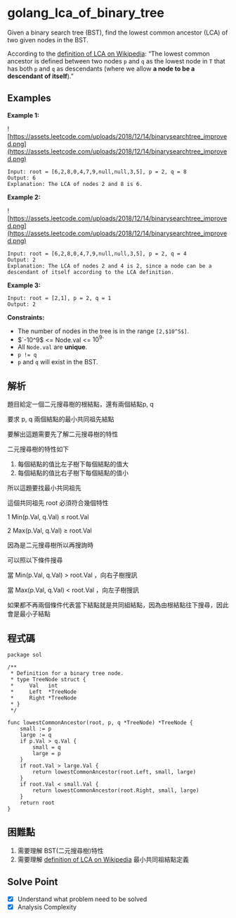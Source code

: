 # golang_lca_of_binary_tree

Given a binary search tree (BST), find the lowest common ancestor (LCA) of two given nodes in the BST.

According to the [definition of LCA on Wikipedia](https://en.wikipedia.org/wiki/Lowest_common_ancestor): “The lowest common ancestor is defined between two nodes `p` and `q` as the lowest node in `T` that has both `p` and `q` as descendants (where we allow **a node to be a descendant of itself**).”

## Examples

**Example 1:**

![https://assets.leetcode.com/uploads/2018/12/14/binarysearchtree_improved.png](https://assets.leetcode.com/uploads/2018/12/14/binarysearchtree_improved.png)

```
Input: root = [6,2,8,0,4,7,9,null,null,3,5], p = 2, q = 8
Output: 6
Explanation: The LCA of nodes 2 and 8 is 6.

```

**Example 2:**

![https://assets.leetcode.com/uploads/2018/12/14/binarysearchtree_improved.png](https://assets.leetcode.com/uploads/2018/12/14/binarysearchtree_improved.png)

```
Input: root = [6,2,8,0,4,7,9,null,null,3,5], p = 2, q = 4
Output: 2
Explanation: The LCA of nodes 2 and 4 is 2, since a node can be a descendant of itself according to the LCA definition.

```

**Example 3:**

```
Input: root = [2,1], p = 2, q = 1
Output: 2

```

**Constraints:**

- The number of nodes in the tree is in the range `[2,$10^5$]`.
- $`-10^9$ <= Node.val <= $10^9$`
- All `Node.val` are **unique**.
- `p != q`
- `p` and `q` will exist in the BST.

## 解析

題目給定一個二元搜尋樹的根結點，還有兩個結點p, q

要求 p, q 兩個結點的最小共同祖先結點

要解出這題需要先了解二元搜尋樹的特性

二元搜尋樹的特性如下

1. 每個結點的值比左子樹下每個結點的值大
2. 每個結點的值比右子樹下每個結點的值小

所以這題要找最小共同祖先

這個共同祖先 root 必須符合幾個特性

1 Min(p.Val, q.Val) ≤ root.Val

2 Max(p.Val, q.Val) ≥ root.Val

因為是二元搜尋樹所以再搜詢時

可以照以下條件搜尋

當 Min(p.Val, q.Val) > root.Val ，向右子樹搜訊

當 Max(p.Val, q.Val) < root.Val ，向左子樹搜訊

如果都不再兩個條件代表當下結點就是共同組結點，因為由根結點往下搜尋，因此會是最小子結點

## 程式碼
```golang
package sol

/**
 * Definition for a binary tree node.
 * type TreeNode struct {
 *     Val   int
 *     Left  *TreeNode
 *     Right *TreeNode
 * }
 */

func lowestCommonAncestor(root, p, q *TreeNode) *TreeNode {
	small := p
	large := q
	if p.Val > q.Val {
		small = q
		large = p
	}
	if root.Val > large.Val {
		return lowestCommonAncestor(root.Left, small, large)
	}
	if root.Val < small.Val {
		return lowestCommonAncestor(root.Right, small, large)
	}
	return root
}

```
## 困難點

1. 需要理解 BST(二元搜尋樹)特性
2. 需要理解 [definition of LCA on Wikipedia](https://en.wikipedia.org/wiki/Lowest_common_ancestor) 最小共同祖結點定義

## Solve Point

- [x]  Understand what problem need to be solved
- [x]  Analysis Complexity